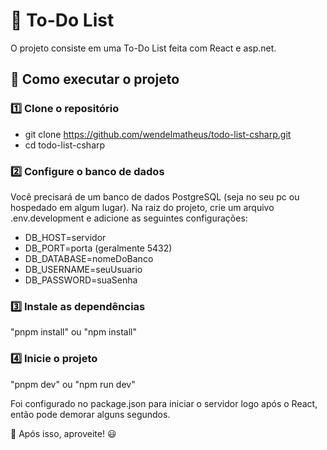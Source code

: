 # 📝 To-Do List

O projeto consiste em uma To-Do List feita com React e asp.net.

## 🚀 Como executar o projeto

### 1️⃣ Clone o repositório

- git clone https://github.com/wendelmatheus/todo-list-csharp.git
- cd todo-list-csharp

### 2️⃣ Configure o banco de dados
Você precisará de um banco de dados PostgreSQL (seja no seu pc ou hospedado em algum lugar).
Na raiz do projeto, crie um arquivo .env.development e adicione as seguintes configurações:

- DB_HOST=servidor  
- DB_PORT=porta (geralmente 5432)  
- DB_DATABASE=nomeDoBanco  
- DB_USERNAME=seuUsuario  
- DB_PASSWORD=suaSenha  

### 3️⃣ Instale as dependências

"pnpm install"
ou
"npm install"

### 4️⃣ Inicie o projeto

"pnpm dev"
ou
"npm run dev"

Foi configurado no package.json para iniciar o servidor logo após o React, então pode demorar alguns segundos.

🔹 Após isso, aproveite! 😃
